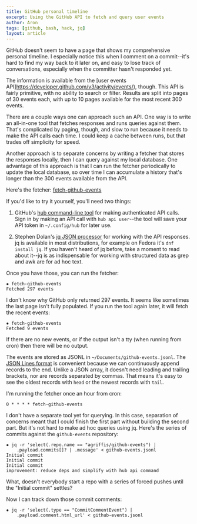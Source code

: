 ```yaml
---
title: GitHub personal timeline
excerpt: Using the GitHub API to fetch and query user events
author: Aron
tags: [github, bash, hack, jq]
layout: article
---
```


GitHub doesn't seem to have a page that shows my comprehensive personal
timeline. I especially notice this when I comment on a commit--it's hard to find
my way back to it later on, and easy to lose track of conversations, especially
when the committer hasn't responded yet.

The information is available from the [user events
API]https://developer.github.com/v3/activity/events/), though. This API is
fairly primitive, with no ability to search or filter. Results are split into
pages of 30 events each, with up to 10 pages available for the most recent 300
events.

There are a couple ways one can approach such an API. One way is to write an
all-in-one tool that fetches responses and runs queries against them. That's
complicated by paging, though, and slow to run because it needs to make the API
calls each time. I could keep a cache between runs, but that trades off
simplicity for speed.

Another approach is to separate concerns by writing a fetcher that stores the
responses locally, then I can query against my local database. One advantage of
this approach is that I can run the fetcher periodically to update the local
database, so over time I can accumulate a history that's longer than the 300
events available from the API.

Here's the fetcher: [fetch-github-events](https://github.com/agriffis/github-events/blob/master/fetch-github-events)

If you'd like to try it yourself, you'll need two things:

1. GitHub's [hub command-line tool](https://github.com/github/hub) for making
   authenticated API calls. Sign in by making an API call with `hub api
   user`--the tool will save your API token in `~/.config/hub` for later use.

2. Stephen Dolan's [jq JSON processor](https://stedolan.github.io/jq/) for
   working with the API responses. jq is available in most distributions, for
   example on Fedora it's `dnf install jq`. If you haven't heard of jq before,
   take a moment to read about it--jq is as indispensable for working with
   structured data as grep and awk are for ad hoc text.

Once you have those, you can run the fetcher:

    ✸ fetch-github-events
    Fetched 297 events

I don't know why GitHub only returned 297 events. It seems like sometimes the
last page isn't fully populated. If you run the tool again later, it will fetch
the recent events:

    ✸ fetch-github-events
    Fetched 9 events

If there are no new events, or if the output isn't a tty (when running from
cron) then there will be no output.

The events are stored as JSONL in `~/Documents/github-events.jsonl`. The [JSON
Lines format](http://jsonlines.org) is convenient because we can continuously
append records to the end. Unlike a JSON array, it doesn't need leading and
trailing brackets, nor are records separated by commas. That means it's easy to
see the oldest records with `head` or the newest records with `tail`.

I'm running the fetcher once an hour from cron:

    0 * * * * fetch-github-events

I don't have a separate tool yet for querying. In this case, separation of
concerns meant that I could finish the first part without building the second
part. But it's not hard to make ad hoc queries using jq. Here's the series of
commits against the `github-events` repository:

    ✸ jq -r 'select(.repo.name == "agriffis/github-events") |
        .payload.commits[]? | .message' < github-events.jsonl
    Initial commit
    Initial commit
    Initial commit
    improvement: reduce deps and simplify with hub api command

What, doesn't everybody start a repo with a series of forced pushes until the
"Initial commit" settles?

Now I can track down those commit comments:

    ✸ jq -r 'select(.type == "CommitCommentEvent") |
        .payload.comment.html_url' < github-events.jsonl
